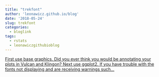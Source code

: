 ```yaml
---
title: "trekfont"
author: 'leonawicz.github.io/blog'
date: '2018-05-24'
slug: trekfont
categories:
  - bloglink
tags:
  - rstats
  - leonawiczgithubioblog
---
```


[First use base graphics. Did you ever think you would be annotating your plots in Vulcan and Klingon? Next use ggplot2. If you have trouble with the fonts not displaying and are receiving warnings such...<click to read more>](https://leonawicz.github.io/blog/post/trekfont-star-trek-themed-fonts-package/)

